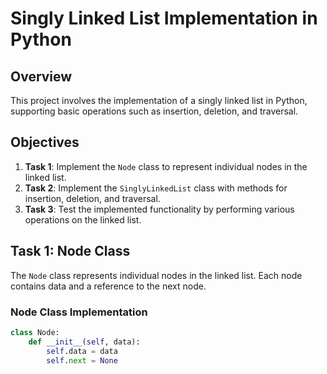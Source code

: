 # Singly Linked List Implementation in Python

## Overview
This project involves the implementation of a singly linked list in Python, supporting basic operations such as insertion, deletion, and traversal.

## Objectives
1. **Task 1**: Implement the `Node` class to represent individual nodes in the linked list.
2. **Task 2**: Implement the `SinglyLinkedList` class with methods for insertion, deletion, and traversal.
3. **Task 3**: Test the implemented functionality by performing various operations on the linked list.

## Task 1: Node Class
The `Node` class represents individual nodes in the linked list. Each node contains data and a reference to the next node.

### Node Class Implementation
```python
class Node:
    def __init__(self, data):
        self.data = data
        self.next = None
